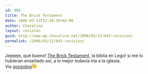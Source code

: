```yaml
---
id: 966
title: The Brick Testament
date: 2006-03-13T12:20:29+02:00
author: Chavalina
layout: revision
guid: http://www.wp.chavalina.net/2006/03/13/643-revision/
permalink: /2006/03/13/643-revision/
---
```

Jejejeje, qué bueno! <a href="http://www.thebricktestament.com/" target="_blank">The Brick Testament</a>, la biblia en Lego! si me lo hubieran enseñado así, a lo mejor todavía iría a la iglesia.  
Via <a href="http://gonzolog.net/2006/03/el-evangelio-segun-san-lego/" target="_blank">gonzolog</a>![emo](/imagenes/emoticonos/guino.gif)